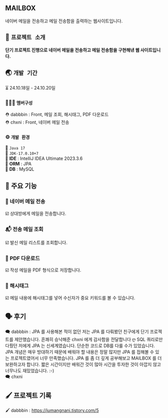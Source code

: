 ## MAILBOX
네이버 메일을 전송하고 메일 전송함을 출력하는 웹사이트입니다. 

## 💌 `프로젝트 소개`
**단기 프로젝트 진행으로 네이버 메일을 전송하고 메일 전송함을 구현해낸 웹 사이트입니다.** 
<br>

##  🌏 `개발 기간`
⏳ 24.10.18일 - 24.10.20일 

### 🧑‍🤝‍🧑 `멤버구성`
 ⛑️ dabbbin : Front, 메일 조회, 해시태그, PDF 다운로드 <br>
 ⛑️ chxni : Front, 네이버 메일 전송 


### ⚙️ `개발 환경`
 🔎  ``` Java 17 ```<br>
 🔎 ``` JDK-17.0.10+7 ```<br>
 🔎 **IDE** : IntelliJ IDEA Ultimate 2023.3.6<br>
 🔎 **ORM** : JPA<br>
 🔎 **DB** : MySQL
  

## 📌 주요 기능
###  📮 네이버 메일 전송
☑️ 상대방에게 메일을 전송합니다. 
###  📬 전송 메일 조회
☑️ 발신 메일 리스트를 조회합니다. 
### 📝 PDF 다운로드
☑️ 작성 메일을 PDF 형식으로 저장합니다. 
###  🫧 해시태그
☑️ 메일 내용에 해시태그를 넣어 수신자가 중요 키워드를 볼 수 있습니다. 


## 🗣️ 후기

🗨️ dabbbin : JPA 를 사용해본 적이 없던 저는 JPA 를 다뤄봤던 친구에게 단기 프로젝트를 제안했습니다. 흔쾌히 승낙해준 chxni 에게 감사함을 전달합니다 ღ SQL 쿼리로만 다뤘던 저에게 JPA 는 신세계였습니다. 단순한 코드로 DB를 다룰 수가 있었습니다. JPA 개념은 매우 방대하기 때문에 배워야 할 내용은 정말 많지만 JPA 를 접해볼 수 있는 프로젝트였어서 너무 만족했습니다. JPA 를 좀 더 깊게 공부해보고 MAILBOX 를 더 보완하고자 합니다. 짧은 시간이지만 배워간 것이 많아 시간을 투자한 것이 아깝지 않고 너무나도 재밌었습니다. :-) <br>
🗨️ chxni

## 🖌️ 프로젝트 기록 

🖌️ dabbbin : https://jumangnani.tistory.com/5

